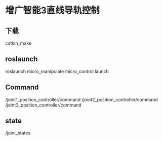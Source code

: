 # 增广智能3直线导轨控制


## 下载

catkin_make

## roslaunch

roslaunch micro_manipulate micro_control.launch

## Command

/joint1_position_controller/command
/joint2_position_controller/command
/joint3_position_controller/command


## state

/joint_states
